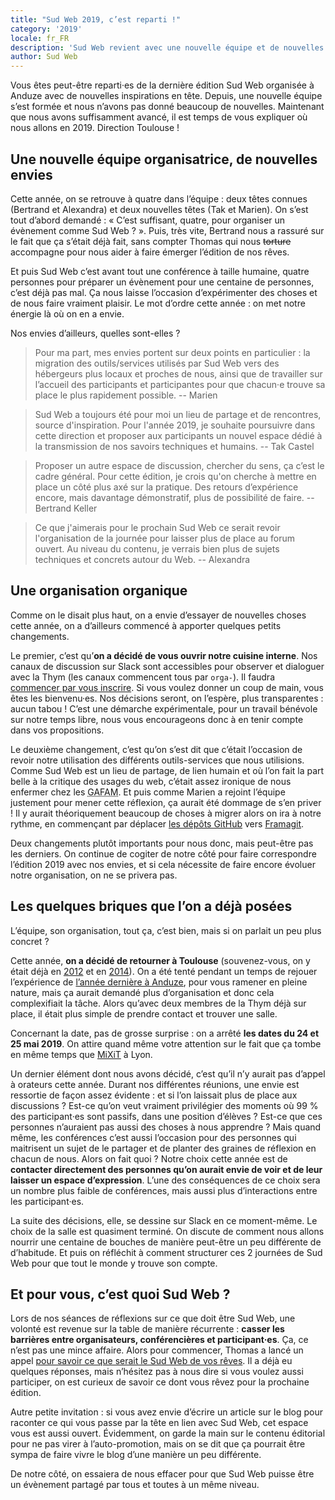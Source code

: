 ```yaml
---
title: "Sud Web 2019, c’est reparti !"
category: '2019'
locale: fr_FR
description: 'Sud Web revient avec une nouvelle équipe et de nouvelles idées, on vous explique tout.'
author: Sud Web
---
```


Vous êtes peut-être reparti·es de la dernière édition Sud Web organisée à Anduze avec de nouvelles inspirations en tête. Depuis, une nouvelle équipe s’est formée et nous n’avons pas donné beaucoup de nouvelles. Maintenant que nous avons suffisamment avancé, il est temps de vous expliquer où nous allons en 2019. Direction Toulouse !

## Une nouvelle équipe organisatrice, de nouvelles envies

Cette année, on se retrouve à quatre dans l’équipe : deux têtes connues (Bertrand et Alexandra) et deux nouvelles têtes (Tak et Marien). On s’est tout d’abord demandé : « C’est suffisant, quatre, pour organiser un évènement comme Sud Web ? ». Puis, très vite, Bertrand nous a rassuré sur le fait que ça s’était déjà fait, sans compter Thomas qui nous ~~torture~~ accompagne pour nous aider à faire émerger l’édition de nos rêves.

Et puis Sud Web c’est avant tout une conférence à taille humaine, quatre personnes pour préparer un évènement pour une centaine de personnes, c’est déjà pas mal. Ça nous laisse l’occasion d’expérimenter des choses et de nous faire vraiment plaisir. Le mot d’ordre cette année : on met notre énergie là où on en a envie.

Nos envies d’ailleurs, quelles sont-elles ?

> Pour ma part, mes envies portent sur deux points en particulier : la migration des outils/services utilisés par Sud Web vers des hébergeurs plus locaux et proches de nous, ainsi que de travailler sur l’accueil des participants et participantes pour que chacun·e trouve sa place le plus rapidement possible.
-- Marien

> Sud Web a toujours été pour moi un lieu de partage et de rencontres, source d'inspiration. Pour l'année 2019, je souhaite poursuivre dans cette direction et proposer aux participants un nouvel espace dédié à la transmission de nos savoirs techniques et humains.
-- Tak Castel

> Proposer un autre espace de discussion, chercher du sens, ça c’est le cadre général. Pour cette édition, je crois qu'on cherche à mettre en place un côté plus axé sur la pratique. Des retours d’expérience encore, mais davantage démonstratif, plus de possibilité de faire.
-- Bertrand Keller

> Ce que j'aimerais pour le prochain Sud Web ce serait revoir l'organisation de la journée pour laisser plus de place au forum ouvert. Au niveau du contenu, je verrais bien plus de sujets techniques et concrets autour du Web.
-- Alexandra

## Une organisation organique

Comme on le disait plus haut, on a envie d’essayer de nouvelles choses cette année, on a d’ailleurs commencé à apporter quelques petits changements.

Le premier, c’est qu’**on a décidé de vous ouvrir notre cuisine interne**. Nos canaux de discussion sur Slack sont accessibles pour observer et dialoguer avec la Thym (les canaux commencent tous par `orga-`). Il faudra [commencer par vous inscrire](http://slack.sudweb.fr/). Si vous voulez donner un coup de main, vous êtes les bienvenu·es. Nos décisions seront, on l’espère, plus transparentes : aucun tabou ! C’est une démarche expérimentale, pour un travail bénévole sur notre temps libre, nous vous encourageons donc à en tenir compte dans vos propositions.

Le deuxième changement, c’est qu’on s’est dit que c’était l’occasion de revoir notre utilisation des différents outils-services que nous utilisions. Comme Sud Web est un lieu de partage, de lien humain et où l’on fait la part belle à la critique des usages du web, c’était assez ironique de nous enfermer chez les <abbr title="Google, Apple, Facebook, Amazon et Microsoft">GAFAM</abbr>. Et puis comme Marien a rejoint l’équipe justement pour mener cette réflexion, ça aurait été dommage de s’en priver ! Il y aurait théoriquement beaucoup de choses à migrer alors on ira à notre rythme, en commençant par déplacer [les dépôts GitHub](https://github.com/sudweb/) vers [Framagit](https://framagit.org/sudweb).

Deux changements plutôt importants pour nous donc, mais peut-être pas les derniers. On continue de cogiter de notre côté pour faire correspondre l’édition 2019 avec nos envies, et si cela nécessite de faire encore évoluer notre organisation, on ne se privera pas.

## Les quelques briques que l’on a déjà posées

L’équipe, son organisation, tout ça, c’est bien, mais si on parlait un peu plus concret ?

Cette année, **on a décidé de retourner à Toulouse** (souvenez-vous, on y était déjà en [2012](https://sudweb.fr/2012/) et en [2014](https://sudweb.fr/2014/)). On a été tenté pendant un temps de rejouer l’expérience de [l’année dernière à Anduze](https://sudweb.fr/2018/), pour vous ramener en pleine nature, mais ça aurait demandé plus d’organisation et donc cela complexifiait la tâche. Alors qu’avec deux membres de la Thym déjà sur place, il était plus simple de prendre contact et trouver une salle.

Concernant la date, pas de grosse surprise : on a arrêté **les dates du 24 et 25 mai 2019**. On attire quand même votre attention sur le fait que ça tombe en même temps que [MiXiT](https://mixitconf.org/) à Lyon.

Un dernier élément dont nous avons décidé, c’est qu’il n’y aurait pas d’appel à orateurs cette année. Durant nos différentes réunions, une envie est ressortie de façon assez évidente : et si l’on laissait plus de place aux discussions ? Est-ce qu’on veut vraiment privilégier des moments où 99 % des participant·es sont passifs, dans une position d’élèves ? Est-ce que ces personnes n’auraient pas aussi des choses à nous apprendre ? Mais quand même, les conférences c’est aussi l’occasion pour des personnes qui maitrisent un sujet de le partager et de planter des graines de réflexion en chacun de nous. Alors on fait quoi ? Notre choix cette année est de **contacter directement des personnes qu’on aurait envie de voir et de leur laisser un espace d’expression**. L’une des conséquences de ce choix sera un nombre plus faible de conférences, mais aussi plus d’interactions entre les participant·es.

La suite des décisions, elle, se dessine sur Slack en ce moment-même. Le choix de la salle est quasiment terminé. On discute de comment nous allons nourrir une centaine de bouches de manière peut-être un peu différente de d’habitude. Et puis on réfléchit à comment structurer ces 2 journées de Sud Web pour que tout le monde y trouve son compte.

## Et pour vous, c’est quoi Sud Web ?

Lors de nos séances de réflexions sur ce que doit être Sud Web, une volonté est revenue sur la table de manière récurrente : **casser les barrières entre organisateurs, conférencières et participant·es**. Ça, ce n’est pas une mince affaire. Alors pour commencer, Thomas a lancé un appel [pour savoir ce que serait le Sud Web de vos rêves](https://twitter.com/oncletom/status/1067509373411438592). Il a déjà eu quelques réponses, mais n’hésitez pas à nous dire si vous voulez aussi participer, on est curieux de savoir ce dont vous rêvez pour la prochaine édition.

Autre petite invitation : si vous avez envie d’écrire un article sur le blog pour raconter ce qui vous passe par la tête en lien avec Sud Web, cet espace vous est aussi ouvert. Évidemment, on garde la main sur le contenu éditorial pour ne pas virer à l’auto-promotion, mais on se dit que ça pourrait être sympa de faire vivre le blog d’une manière un peu différente.

De notre côté, on essaiera de nous effacer pour que Sud Web puisse être un évènement partagé par tous et toutes à un même niveau.
